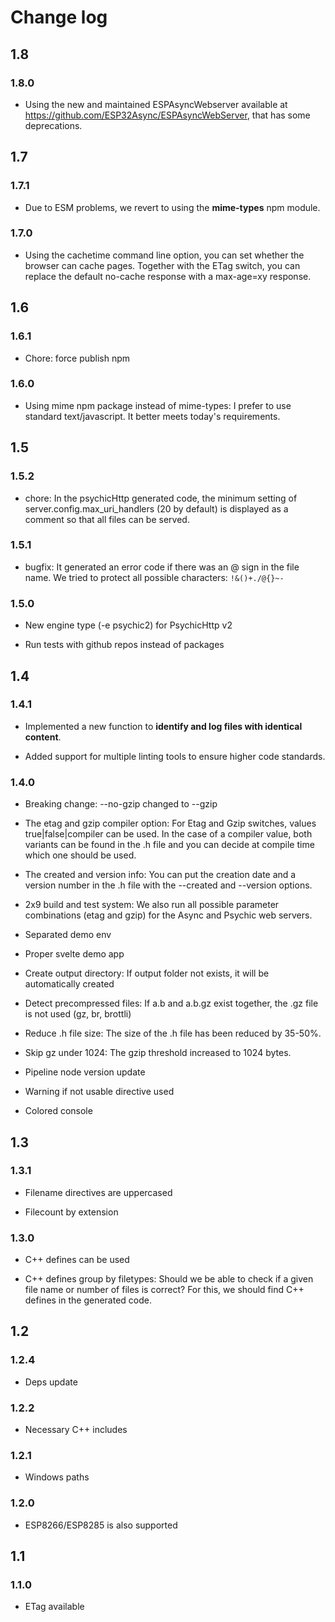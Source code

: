 # Change log

## 1.8

### 1.8.0

- Using the new and maintained ESPAsyncWebserver available at https://github.com/ESP32Async/ESPAsyncWebServer, that has some deprecations.

## 1.7

### 1.7.1

- Due to ESM problems, we revert to using the **mime-types** npm module.

### 1.7.0

- Using the cachetime command line option, you can set whether the browser can cache pages. Together with the ETag switch, you can replace the default no-cache response with a max-age=xy response.

## 1.6

### 1.6.1

- Chore: force publish npm

### 1.6.0

- Using mime npm package instead of mime-types: I prefer to use standard text/javascript. It better meets today's requirements.

## 1.5

### 1.5.2

- chore: In the psychicHttp generated code, the minimum setting of server.config.max_uri_handlers (20 by default) is displayed as a comment so that all files can be served.

### 1.5.1

- bugfix: It generated an error code if there was an @ sign in the file name. We tried to protect all possible characters: `!&()+./@{}~-`

### 1.5.0

- New engine type (-e psychic2) for PsychicHttp v2

- Run tests with github repos instead of packages

## 1.4

### 1.4.1

- Implemented a new function to **identify and log files with identical content**.

- Added support for multiple linting tools to ensure higher code standards.

### 1.4.0

- Breaking change: --no-gzip changed to --gzip

- The etag and gzip compiler option: For Etag and Gzip switches, values ​​true|false|compiler can be used. In the case of a compiler value, both variants can be found in the .h file and you can decide at compile time which one should be used.

- The created and version info: You can put the creation date and a version number in the .h file with the --created and --version options.

- 2x9 build and test system: We also run all possible parameter combinations (etag and gzip) for the Async and Psychic web servers.

- Separated demo env

- Proper svelte demo app

- Create output directory: If output folder not exists, it will be automatically created

- Detect precompressed files: If a.b and a.b.gz exist together, the .gz file is not used (gz, br, brottli)

- Reduce .h file size: The size of the .h file has been reduced by 35-50%.

- Skip gz under 1024: The gzip threshold increased to 1024 bytes.

- Pipeline node version update

- Warning if not usable directive used

- Colored console

## 1.3

### 1.3.1

- Filename directives are uppercased

- Filecount by extension

### 1.3.0

- C++ defines can be used

- C++ defines group by filetypes: Should we be able to check if a given file name or number of files is correct? For this, we should find C++ defines in the generated code.

## 1.2

### 1.2.4

- Deps update

### 1.2.2

- Necessary C++ includes

### 1.2.1

- Windows paths

### 1.2.0

- ESP8266/ESP8285 is also supported

## 1.1

### 1.1.0

- ETag available
